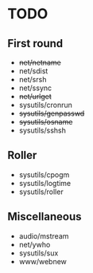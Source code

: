 TODO
====

First round
-----------

- ~~net/netname~~
- net/sdist
- net/srsh
- net/ssync
- ~~net/urlget~~
- sysutils/cronrun
- ~~sysutils/genpasswd~~
- ~~sysutils/osname~~
- sysutils/sshsh

Roller
------

- sysutils/cpogm
- sysutils/logtime
- sysutils/roller

Miscellaneous
-------------

- audio/mstream
- net/ywho
- sysutils/sux
- www/webnew

